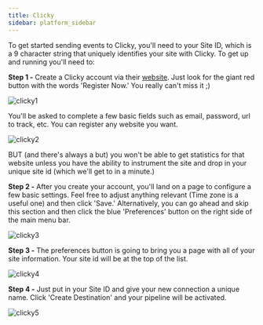 ```yaml
---
title: Clicky
sidebar: platform_sidebar
---
```


To get started sending events to Clicky, you'll need to your Site ID, which is a 9 character string that uniquely identifies your site with Clicky.  To get up and running you'll need to:

<b>Step 1 -</b> Create a Clicky account via their [website](http://www.clicky.com). Just look for the giant red button with the words 'Register Now.' You really can't miss it ;)

![clicky1](/1.0/assets/img/guides/streaming/clickstream/clicky/clicky1.png)

You'll be asked to complete a few basic fields such as email, password, url to track, etc. You can register any website you want.

![clicky2](/1.0/assets/img/guides/streaming/clickstream/clicky/clicky2.png)

BUT (and there's always a but) you won't be able to get statistics for that website unless you have the ability to instrument the site and drop in your unique site id (which we'll get to in a minute.)

<b>Step 2 -</b> After you create your account, you'll land on a page to configure a few basic settings. Feel free to adjust anything relevant (Time zone is a useful one) and then click 'Save.' Alternatively, you can go ahead and skip this section and then click the blue 'Preferences' button on the right side of the main menu bar.

![clicky3](/1.0/assets/img/guides/streaming/clickstream/clicky/clicky3.png)

<b>Step 3 -</b> The preferences button is going to bring you a page with all of your site information. Your site id will be at the top of the list.

![clicky4](/1.0/assets/img/guides/streaming/clickstream/clicky/clicky4.png)

<b>Step 4 -</b> Just put in your Site ID and give your new connection a unique name. Click 'Create Destination' and your pipeline will be activated.

![clicky5](/1.0/assets/img/guides/streaming/clickstream/clicky/clicky5.gif)
